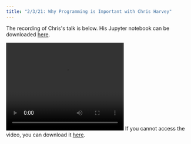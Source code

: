 ```yaml
---
title: "2/3/21: Why Programming is Important with Chris Harvey"
---
```

The recording of Chris's talk is below. His Jupyter notebook can be downloaded [here](../../../assets/SpringKickoff21/WhyProgrammingIsImportant.ipynb).

<video height="240" width="320" controls
src="../../../assets/SpringKickoff21/WhyProgrammingIsImportant.mp4">
Your browser does not support the video tag.
</video>
If you cannot access the video, you can download it <a href="https://drive.google.com/file/d/1LFj51JxerSJfT9O7Lz2OvemiJH_h9K5V/view?usp=sharing">here</a>.
